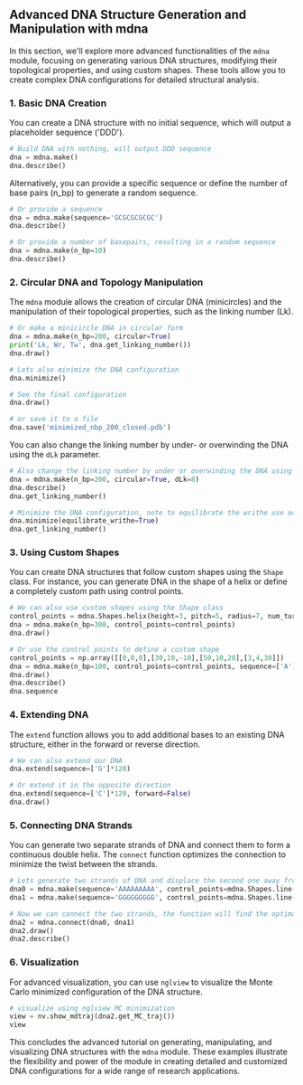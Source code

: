
## Advanced DNA Structure Generation and Manipulation with mdna

In this section, we'll explore more advanced functionalities of the `mdna` module, focusing on generating various DNA structures, modifying their topological properties, and using custom shapes. These tools allow you to create complex DNA configurations for detailed structural analysis.

### 1. Basic DNA Creation

You can create a DNA structure with no initial sequence, which will output a placeholder sequence ('DDD').

```python
# Build DNA with nothing, will output DDD sequence
dna = mdna.make()
dna.describe()
```

Alternatively, you can provide a specific sequence or define the number of base pairs (n_bp) to generate a random sequence.

```python
# Or provide a sequence
dna = mdna.make(sequence='GCGCGCGCGC')
dna.describe()

# Or provide a number of basepairs, resulting in a random sequence
dna = mdna.make(n_bp=10)
dna.describe()
```

### 2. Circular DNA and Topology Manipulation

The `mdna` module allows the creation of circular DNA (minicircles) and the manipulation of their topological properties, such as the linking number (Lk).

```python
# Or make a minicircle DNA in circular form
dna = mdna.make(n_bp=200, circular=True)
print('Lk, Wr, Tw', dna.get_linking_number())
dna.draw()

# Lets also minimize the DNA configuration
dna.minimize()

# See the final configuration
dna.draw()

# or save it to a file
dna.save('minimized_nbp_200_closed.pdb')
```

You can also change the linking number by under- or overwinding the DNA using the `dLk` parameter.

```python
# Also change the linking number by under or overwinding the DNA using the dLk parameter
dna = mdna.make(n_bp=200, circular=True, dLk=8)
dna.describe()
dna.get_linking_number()

# Minimize the DNA configuration, note to equilibrate the writhe use equilibrate_writhe=True, otherwise the Lk will not be conserved
dna.minimize(equilibrate_writhe=True)
dna.get_linking_number()
```

### 3. Using Custom Shapes

You can create DNA structures that follow custom shapes using the `Shape` class. For instance, you can generate DNA in the shape of a helix or define a completely custom path using control points.

```python
# We can also use custom shapes using the Shape class
control_points = mdna.Shapes.helix(height=3, pitch=5, radius=7, num_turns=4)
dna = mdna.make(n_bp=300, control_points=control_points)
dna.draw()

# Or use the control points to define a custom shape
control_points = np.array([[0,0,0],[30,10,-10],[50,10,20],[3,4,30]])
dna = mdna.make(n_bp=100, control_points=control_points, sequence=['A']*100)
dna.draw()
dna.describe()
dna.sequence
```

### 4. Extending DNA

The `extend` function allows you to add additional bases to an existing DNA structure, either in the forward or reverse direction.

```python
# We can also extend our DNA 
dna.extend(sequence=['G']*120)

# Or extend it in the opposite direction
dna.extend(sequence=['C']*120, forward=False)
dna.draw()
```

### 5. Connecting DNA Strands

You can generate two separate strands of DNA and connect them to form a continuous double helix. The `connect` function optimizes the connection to minimize the twist between the strands.

```python
# Lets generate two strands of DNA and displace the second one away from the first one
dna0 = mdna.make(sequence='AAAAAAAAA', control_points=mdna.Shapes.line(1))
dna1 = mdna.make(sequence='GGGGGGGGG', control_points=mdna.Shapes.line(1) + np.array([4,0,-5]))

# Now we can connect the two strands, the function will find the optimal number of basepairs to connect the two strands to minimize the twist 
dna2 = mdna.connect(dna0, dna1)
dna2.draw()
dna2.describe()
```

### 6. Visualization

For advanced visualization, you can use `nglview` to visualize the Monte Carlo minimized configuration of the DNA structure.

```python
# visualize using nglview MC minimization
view = nv.show_mdtraj(dna2.get_MC_traj())
view
```

This concludes the advanced tutorial on generating, manipulating, and visualizing DNA structures with the `mdna` module. These examples illustrate the flexibility and power of the module in creating detailed and customized DNA configurations for a wide range of research applications.

